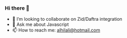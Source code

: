 ### Hi there 👋

- 👯 I’m looking to collaborate on Zid/Daftra integration
- 💬 Ask me about Javascript
- 📫 How to reach me: alhilali@hotmail.com

<!--
**alhilali/alhilali** is a ✨ _special_ ✨ repository because its `README.md` (this file) appears on your GitHub profile.

Here are some ideas to get you started:

- 🔭 I’m currently working on ...
- 🌱 I’m currently learning ...
- 👯 I’m looking to collaborate on Zid/Daftra integration
- 🤔 I’m looking for help with ...
- 💬 Ask me about Javascript and APIs in general
- 📫 How to reach me: alhilali@hotmail.com
- 😄 Pronouns: ...
- ⚡ Fun fact: ...
-->
